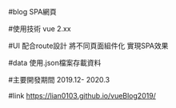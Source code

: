 #blog SPA網頁

#使用技術 vue 2.xx 

#UI
 配合route設計 將不同頁面組件化 實現SPA效果

#data
 使用.json檔案存載資料

#主要開發期間
 2019.12- 2020.3

#link https://lian0103.github.io/vueBlog2019/
